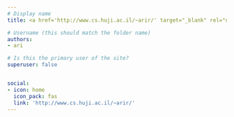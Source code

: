 ```yaml
---
# Display name
title: <a href='http://www.cs.huji.ac.il/~arir/' target="_blank" rel="noopener noreferrer">Ari Rappoport</a>

# Username (this should match the folder name)
authors:
- ari

# Is this the primary user of the site?
superuser: false


social:
- icon: home
  icon_pack: fas
  link: 'http://www.cs.huji.ac.il/~arir/'
---
```

